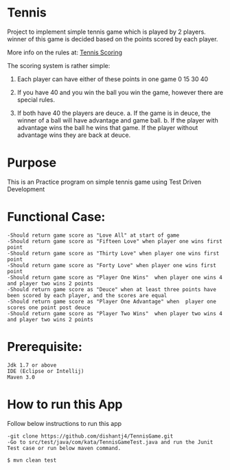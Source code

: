 # Tennis
Project to implement simple tennis game which is played by 2 players.
winner of this game is decided based on the points scored by each player.

More info on the rules at: [Tennis Scoring](http://en.wikipedia.org/wiki/Tennis#Scoring)

The scoring system is rather simple:

1. Each player can have either of these points in one game 0 15 30 40

2. If you have 40 and you win the ball you win the game, however there are special rules.

3. If both have 40 the players are deuce. a. If the game is in deuce, the winner of a ball will have advantage and game ball. b.
If the player with advantage wins the ball he wins that game. If the player without advantage wins they are back at deuce.

# Purpose
This is an Practice program on simple tennis game using Test Driven Development

# Functional Case:

````
-Should return game score as "Love All" at start of game
-Should return game score as "Fifteen Love" when player one wins first point
-Should return game score as "Thirty Love" when player one wins first point
-Should return game score as "Forty Love" when player one wins first point
-Should return game score as "Player One Wins"  when player one wins 4 and player two wins 2 points
-Should return game score as "Deuce" when at least three points have been scored by each player, and the scores are equal
-Should return game score as "Player One Advantage" when  player one scores one point post deuce
-Should return game score as "Player Two Wins"  when player two wins 4 and player two wins 2 points

````

# Prerequisite:

````
Jdk 1.7 or above
IDE (Eclipse or Intellij)
Maven 3.0
````

# How to run this App

Follow below instructions to run this app
````
-git clone https://github.com/dishantj4/TennisGame.git
-Go to src/test/java/com/kata/TennisGameTest.java and run the Junit Test case or run below maven command.

$ mvn clean test

````





